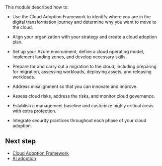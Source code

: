 This module described how to:

- Use the Cloud Adoption Framework to identify where you are in the digital transformation journey and determine why you want to move to the cloud.

- Align your organization with your strategy and create a cloud adoption plan.
- Set up your Azure environment, define a cloud operating model, implement landing zones, and develop necessary skills.
- Prepare for and carry out a migration to the cloud, including preparing for migration, assessing workloads, deploying assets, and releasing workloads.
- Address misalignment so that you can innovate and improve.
- Assess cloud risks, address the risks, and monitor cloud governance.
- Establish a management baseline and customize highly critical areas with extra protection.
- Integrate security practices throughout each phase of your cloud adoption.

## Next step

- [Cloud Adoption Framework](/azure/cloud-adoption-framework/overview)
- [AI adoption](/azure/cloud-adoption-framework/scenarios/ai/)
